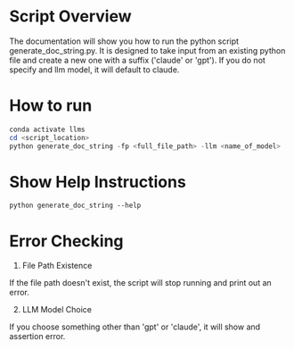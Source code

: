 # Script Overview

The documentation will show you how to run the python script generate_doc_string.py. It is designed to take input
from an existing python file and create a new one with a suffix ('claude' or 'gpt'). If you do not specify and llm 
model, it will default to claude.

# How to run

```powershell
conda activate llms
cd <script_location>
python generate_doc_string -fp <full_file_path> -llm <name_of_model>
```

# Show Help Instructions

```shell
python generate_doc_string --help
```

# Error Checking

1) File Path Existence

If the file path doesn't exist, the script will stop running and print out an error.

2) LLM Model Choice

If you choose something other than 'gpt' or 'claude', it will show and assertion error.